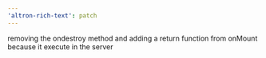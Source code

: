 ```yaml
---
'altron-rich-text': patch
---
```


removing the ondestroy method and adding a return function from onMount because it execute in the server
